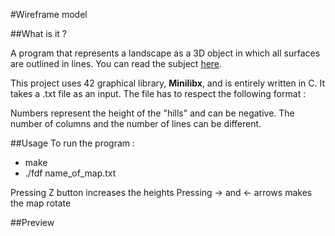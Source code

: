 #Wireframe model

##What is it ?

A program that represents a landscape as a 3D object in which all surfaces are outlined in lines. You can read the subject [here](00_Projects/03_Graphic/fdf.pdf).

This project uses 42 graphical library, **Minilibx**, and is entirely written in C. It takes a .txt file as an input. The file has to respect the following format :

Numbers represent the height of the "hills" and can be negative. The number of columns and the number of lines can be different.

##Usage
To run the program :
* make
* ./fdf name_of_map.txt

Pressing Z button increases the heights
Pressing -> and <- arrows makes the map rotate

##Preview



